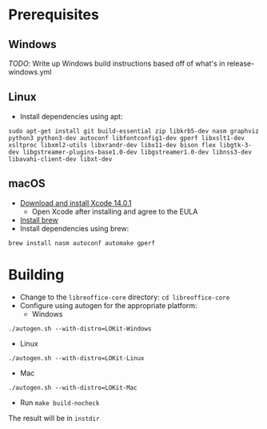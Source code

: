 # Prerequisites

## Windows

*TODO*: Write up Windows build instructions based off of what's in release-windows.yml

## Linux

- Install dependencies using apt:
```shell
sudo apt-get install git build-essential zip libkrb5-dev nasm graphviz python3 python3-dev autoconf libfontconfig1-dev gperf libxslt1-dev xsltproc libxml2-utils libxrandr-dev libx11-dev bison flex libgtk-3-dev libgstreamer-plugins-base1.0-dev libgstreamer1.0-dev libnss3-dev libavahi-client-dev libxt-dev 
```

## macOS
- [Download and install Xcode 14.0.1](https://developer.apple.com/services-account/download?path=/Developer_Tools/Xcode_14.0.1/Xcode_14.0.1.xip)
  - Open Xcode after installing and agree to the EULA
- [Install brew](https://brew.sh)
- Install dependencies using brew:
``` shell
brew install nasm autoconf automake gperf
```

# Building

- Change to the `libreoffice-core` directory: `cd libreoffice-core`
- Configure using autogen for the appropriate platform:
  - Windows
``` shell
./autogen.sh --with-distro=LOKit-Windows
```
  - Linux
``` shell
./autogen.sh --with-distro=LOKit-Linux
```
  - Mac
``` shell
./autogen.sh --with-distro=LOKit-Mac
```
- Run `make build-nocheck`

The result will be in `instdir`
